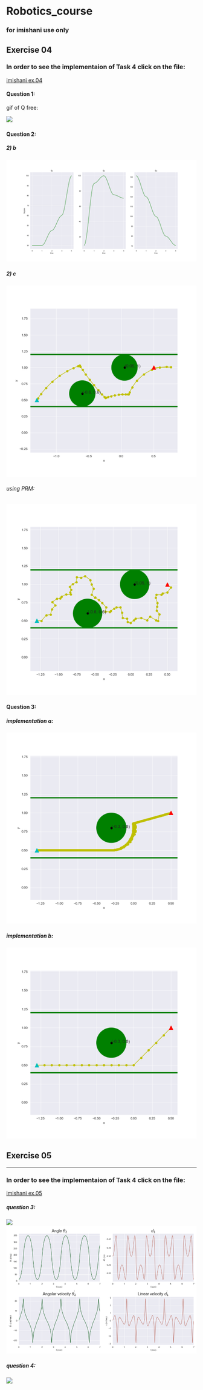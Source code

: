 # Robotics_course

### for imishani use only


## Exercise 04
### In order to see the implementaion of Task 4 click on the file:
[imishani ex.04](https://github.com/imishani/Robotics_course/blob/master/ex04.ipynb) 
#### Question 1:
gif of Q free:

![](png_to_gif.gif)

#### Question 2:
##### 2) b
![](2_b.png)

##### 2) c
![](2_c.png)
###### using PRM:
![](PRM.png)
#### Question 3:
##### implementation a:

![](3_a.png)
##### implementation b:

![](3_b.png)


## Exercise 05
---------------
### In order to see the implementaion of Task 4 click on the file:
[imishani ex.05](https://github.com/imishani/Robotics_course/blob/master/ex05.ipynb)

##### question 3:

![](animation2.gif)
![](ex05_ques3.png)

##### question 4:

![](animation3.gif)
